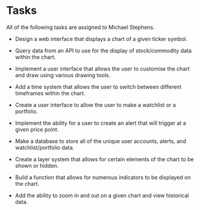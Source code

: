 # Tasks
All of the following tasks are assigned to Michael Stephens.

- Design a web interface that displays a chart of a given ticker symbol.

- Query data from an API to use for the display of stock/commodity data within the chart.

- Implement a user interface that allows the user to customise the chart and draw using various drawing tools.

- Add a time system that allows the user to switch between different timeframes within the chart.

- Create a user interface to allow the user to make a watchlist or a portfolio.

- Implement the ability for a user to create an alert that will trigger at a given price point.

- Make a database to store all of the unique user accounts, alerts, and watchlist/portfolio data.

- Create a layer system that allows for certain elements of the chart to be shown or hidden.

- Build a function that allows for numerous indicators to be displayed on the chart.

- Add the ability to zoom in and out on a given chart and view historical data.

